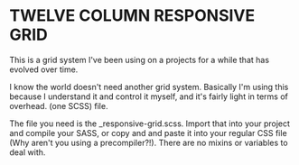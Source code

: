 TWELVE COLUMN RESPONSIVE GRID
=============================

This is a grid system I've been using on a projects for a while that has evolved over time.

I know the world doesn't need another grid system. Basically I'm using this because I understand it and control it myself, and it's fairly light in terms of overhead.  (one SCSS) file. 

The file you need is the _responsive-grid.scss. Import that into your project and compile your SASS, or copy and and paste it into your regular CSS file (Why aren't you using a precompiler?!). There are no mixins or variables to deal with. 
